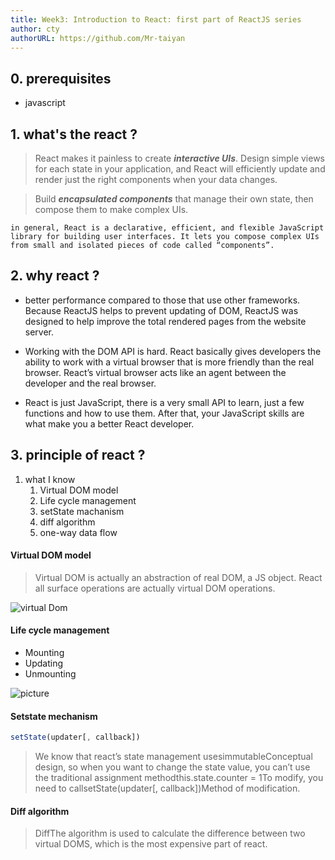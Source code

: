 ```yaml
---
title: Week3: Introduction to React: first part of ReactJS series
author: cty
authorURL: https://github.com/Mr-taiyan
---
```


## 0. prerequisites

- javascript

## 1. what's the react ?
> React makes it painless to create ***interactive UIs***. Design simple views for each state in your application, and React will efficiently update and render just the right components when your data changes.

> Build ***encapsulated components*** that manage their own state, then compose them to make complex UIs.

<!--truncate-->

```text
in general, React is a declarative, efficient, and flexible JavaScript library for building user interfaces. It lets you compose complex UIs from small and isolated pieces of code called “components”.
```

## 2. why react ?
- better performance compared to those that use other frameworks. Because ReactJS helps to prevent updating of DOM, ReactJS was designed to help improve the total rendered pages from the website server.

- Working with the DOM API is hard. React basically gives developers the ability to work with a virtual browser that is more friendly than the real browser. React’s virtual browser acts like an agent between the developer and the real browser.

- React is just JavaScript, there is a very small API to learn, just a few functions and how to use them. After that, your JavaScript skills are what make you a better React developer. 

## 3. principle of react ?
1. what I know
   1. Virtual DOM model
   2. Life cycle management
   3. setState machanism
   4. diff algorithm
   5. one-way data flow

#### Virtual DOM model
>Virtual DOM is actually an abstraction of real DOM, a JS object. React all surface operations are actually virtual DOM operations.

![virtual Dom](https://imgs.developpaper.com/imgs/1613141974-5da55fd1d0911_articlex.png)


#### Life cycle management
- Mounting 
- Updating
- Unmounting

![picture](https://imgs.developpaper.com/imgs/3858602572-5da6e613d3cf2_articlex.png)


#### Setstate mechanism
```jsx
setState(updater[, callback])
```

>We know that react’s state management usesimmutableConceptual design, so when you want to change the state value, you can’t use the traditional assignment methodthis.state.counter = 1To modify, you need to callsetState(updater[, callback])Method of modification.


#### Diff algorithm
>DiffThe algorithm is used to calculate the difference between two virtual DOMS, which is the most expensive part of react.
